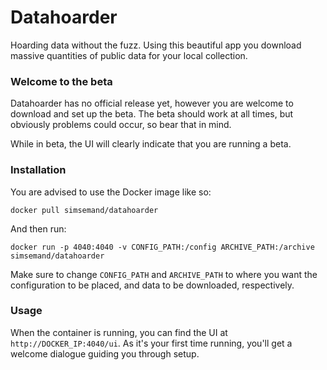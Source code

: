 # Datahoarder
Hoarding data without the fuzz. Using this beautiful app you download massive quantities of public data for your local collection.

### Welcome to the beta
Datahoarder has no official release yet, however you are welcome to download and set up the beta. The beta should work at all times, but obviously problems could occur, so bear that in mind.

While in beta, the UI will clearly indicate that you are running a beta.

### Installation
You are advised to use the Docker image like so:
```
docker pull simsemand/datahoarder
```
And then run:
```
docker run -p 4040:4040 -v CONFIG_PATH:/config ARCHIVE_PATH:/archive simsemand/datahoarder
```
Make sure to change `CONFIG_PATH` and `ARCHIVE_PATH` to where you want the configuration to be placed, and data to be downloaded, respectively.

### Usage
When the container is running, you can find the UI at `http://DOCKER_IP:4040/ui`. As it's your first time running, you'll get a welcome dialogue guiding you through setup. 

